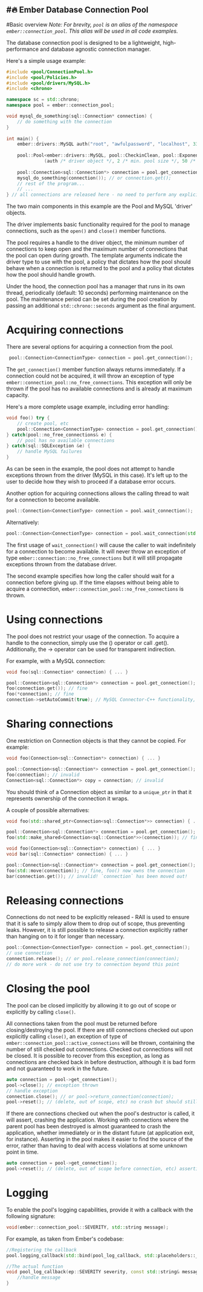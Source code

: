 #🔥 **Ember Database Connection Pool**
---

#Basic overview
*Note: For brevity, `pool` is an alias of the namespace `ember::connection_pool`. This alias will be used in all code examples.*

The database connection pool is designed to be a lightweight, high-performance and database agnostic connection manager.

Here's a simple usage example:

```cpp
#include <pool/ConnectionPool.h>
#include <pool/Policies.h>
#include <pool/drivers/MySQL.h>
#include <chrono>

namespace sc = std::chrono;
namespace pool = ember::connection_pool;

void mysql_do_something(sql::Connection* connection) {
    // do something with the connection
}
    
int main() {
    ember::drivers::MySQL auth("root", "awfulpassword", "localhost", 3306, "login_db");
    
    pool::Pool<ember::drivers::MySQL, pool::CheckinClean, pool::ExponentialGrowth> pool
              (auth /* driver object */, 2 /* min. pool size */, 50 /* max. pool size */, seconds(300) /* connection keep-alive time */);
              
    pool::Connection<sql::Connection*> connection = pool.get_connection(); // use 'auto connection' for easier driver swapping
    mysql_do_something(connection()); // or connection.get();
    // rest of the program...
    // ...
} // all connections are released here - no need to perform any explicit closing on the pool

```

The two main components in this example are the Pool and MySQL 'driver' objects.

The driver implements basic functionality required for the pool to manage connections, such as the `open()` and `close()` member functions. 

The pool requires a handle to the driver object, the minimum number of connections to keep open and the maximum number of connections that the pool can open during growth. The template arguments indicate the driver type to use with the pool, a policy that dictates how the pool should behave when a connection is returned to the pool and a policy that dictates how the pool should handle growth.

Under the hood, the connection pool has a manager that runs in its own thread, periodically (default: 10 seconds) performing maintenance on the pool. The maintenance period can be set during the pool creation by passing an additional `std::chrono::seconds` argument as the final argument.

# Acquiring connections
There are several options for acquiring a connection from the pool.
```cpp
 pool::Connection<ConnectionType> connection = pool.get_connection();
```
The `get_connection()` member function always returns immediately. If a connection could not be acquired, it will throw an exception of type `ember::connection_pool::no_free_connections`. This exception will only be thrown if the pool has no available connections and is already at maximum capacity.

Here's a more complete usage example, including error handling:
```cpp
void foo() try {
    // create pool, etc
    pool::Connection<ConnectionType> connection = pool.get_connection();
} catch(pool::no_free_connections& e) {
    // pool has no available connections
} catch(sql::SQLException &e) {
    // handle MySQL failures
}
```

As can be seen in the example, the pool does not attempt to handle exceptions thrown from the driver (MySQL in this case). It's left up to the user to decide how they wish to proceed if a database error occurs.

Another option for acquiring connections allows the calling thread to wait for a connection to become available.
```cpp
pool::Connection<ConnectionType> connection = pool.wait_connection();
```

Alternatively:
```cpp
pool::Connection<ConnectionType> connection = pool.wait_connection(std::chrono::milliseconds(1000));
```

The first usage of `wait_connection()` will cause the caller to wait indefinitely for a connection to become available. It will never throw an exception of type `ember::connection::no_free_connections` but it will still propagate exceptions thrown from the database driver. 

The second example specifies how long the caller should wait for a connection before giving up. If the time elapses without being able to acquire a connection, `ember::connection_pool::no_free_connections` is thrown.

# Using connections
The pool does not restrict your usage of the connection. To acquire a handle to the connection, simply use the () operator or call .get(). Additionally, the -> operator can be used for transparent indirection.

For example, with a MySQL connection:
```cpp
void foo(sql::Connection* connection) { ... }

pool::Connection<sql::Connection*> connection = pool.get_connection();
foo(connection.get()); // fine
foo(*connection); // fine
connection->setAutoCommit(true); // MySQL Connector-C++ functionality, fine
```

# Sharing connections
One restriction on Connection objects is that they cannot be copied. For example:
```cpp
void foo(Connection<sql::Connection*> connection) { ... }

pool::Connection<sql::Connection*> connection = pool.get_connection();
foo(connection); // invalid
Connection<sql::Connection*> copy = connection; // invalid
```

You should think of a Connection object as similar to a `unique_ptr` in that it represents ownership of the connection it wraps.

A couple of possible alternatives:
```cpp
void foo(std::shared_ptr<Connection<sql::Connection*>> connection) { ... }

pool::Connection<sql::Connection*> connection = pool.get_connection();
foo(std::make_shared<Connection<sql::Connection*>>(connection)); // fine but not recommended
```

```cpp
void foo(Connection<sql::Connection*> connection) { ... }
void bar(sql::Connection* connection) { ... }

pool::Connection<sql::Connection*> connection = pool.get_connection();
foo(std::move(connection)); // fine, foo() now owns the connection
bar(connection.get()); // invalid! `connection` has been moved out!
```

# Releasing connections
Connections do not need to be explicitly released - RAII is used to ensure that it is safe to simply allow them to drop out of scope, thus preventing leaks. However, it is still possible to release a connection explicitly rather than hanging on to it for longer than necessary.

```cpp
pool::Connection<ConnectionType> connection = pool.get_connection();
// use connection
connection.release(); // or pool.release_connection(connection);
// do more work - do not use try to connection beyond this point
```

# Closing the pool
The pool can be closed implicitly by allowing it to go out of scope or explicitly by calling `close()`.

All connections taken from the pool must be returned before closing/destroying the pool. If there are still connections checked out upon explicitly calling `close()`, an exception of type of `ember::connection_pool::active_connections` will be thrown, containing the number of still checked out connections. Checked out connections will not be closed. It is possible to recover from this exception, as long as connections are checked back in before destruction, although it is bad form and not guaranteed to work in the future.

```cpp
auto connection = pool->get_connection();
pool->close(); // exception thrown
// handle exception
connection.close(); // or pool->return_connection(connection);
pool->reset(); // (delete, out of scope, etc) no crash but should still be fixed
```

If there are connections checked out when the pool's destructor is called, it will assert, crashing the application. Working with connections where the parent pool has been destroyed is almost guaranteed to crash the application, whether immediately or in the distant future (at application exit, for instance). Asserting in the pool makes it easier to find the source of the error, rather than having to deal with access violations at some unknown point in time.

```cpp
auto connection = pool->get_connection();
pool->reset(); // (delete, out of scope before connection, etc) assertion!
```

# Logging
To enable the pool's logging capabilities, provide it with a callback with the following signature:
```cpp
void(ember::connection_pool::SEVERITY, std::string message);
```

For example, as taken from Ember's codebase:
```cpp
//Registering the callback
pool.logging_callback(std::bind(pool_log_callback, std::placeholders::_1, std::placeholders::_2, logger));

//The actual function
void pool_log_callback(ep::SEVERITY severity, const std::string& message, el::Logger* logger) {
    //handle message
}
```
